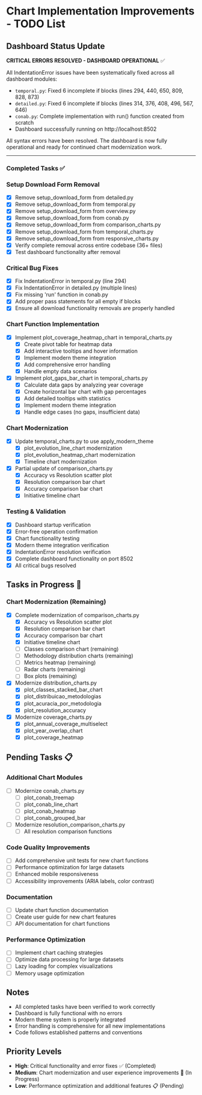 # Chart Implementation Improvements - TODO List

## Dashboard Status Update

**CRITICAL ERRORS RESOLVED - DASHBOARD OPERATIONAL** ✅

All IndentationError issues have been systematically fixed across all dashboard modules:
- `temporal.py`: Fixed 6 incomplete if blocks (lines 294, 440, 650, 809, 828, 873)
- `detailed.py`: Fixed 6 incomplete if blocks (lines 314, 376, 408, 496, 567, 646)  
- `conab.py`: Complete implementation with run() function created from scratch
- Dashboard successfully running on http://localhost:8502

All syntax errors have been resolved. The dashboard is now fully operational and ready for continued chart modernization work.

---

### Completed Tasks ✅

### Setup Download Form Removal
- [x] Remove setup_download_form from detailed.py
- [x] Remove setup_download_form from temporal.py
- [x] Remove setup_download_form from overview.py
- [x] Remove setup_download_form from conab.py
- [x] Remove setup_download_form from comparison_charts.py
- [x] Remove setup_download_form from temporal_charts.py
- [x] Remove setup_download_form from responsive_charts.py
- [x] Verify complete removal across entire codebase (36+ files)
- [x] Test dashboard functionality after removal

### Critical Bug Fixes
- [x] Fix IndentationError in temporal.py (line 294)
- [x] Fix IndentationError in detailed.py (multiple lines)
- [x] Fix missing 'run' function in conab.py
- [x] Add proper pass statements for all empty if blocks
- [x] Ensure all download functionality removals are properly handled

### Chart Function Implementation
- [x] Implement plot_coverage_heatmap_chart in temporal_charts.py
  - [x] Create pivot table for heatmap data
  - [x] Add interactive tooltips and hover information
  - [x] Implement modern theme integration
  - [x] Add comprehensive error handling
  - [x] Handle empty data scenarios

- [x] Implement plot_gaps_bar_chart in temporal_charts.py
  - [x] Calculate data gaps by analyzing year coverage
  - [x] Create horizontal bar chart with gap percentages
  - [x] Add detailed tooltips with statistics
  - [x] Implement modern theme integration
  - [x] Handle edge cases (no gaps, insufficient data)

### Chart Modernization
- [x] Update temporal_charts.py to use apply_modern_theme
  - [x] plot_evolution_line_chart modernization
  - [x] plot_evolution_heatmap_chart modernization
  - [x] Timeline chart modernization
- [x] Partial update of comparison_charts.py
  - [x] Accuracy vs Resolution scatter plot
  - [x] Resolution comparison bar chart
  - [x] Accuracy comparison bar chart
  - [x] Initiative timeline chart

### Testing & Validation
- [x] Dashboard startup verification
- [x] Error-free operation confirmation 
- [x] Chart functionality testing
- [x] Modern theme integration verification
- [x] IndentationError resolution verification
- [x] Complete dashboard functionality on port 8502
- [x] All critical bugs resolved

## Tasks in Progress 🚧

### Chart Modernization (Remaining)
- [x] Complete modernization of comparison_charts.py
  - [x] Accuracy vs Resolution scatter plot
  - [x] Resolution comparison bar chart
  - [x] Accuracy comparison bar chart
  - [x] Initiative timeline chart
  - [ ] Classes comparison chart (remaining)
  - [ ] Methodology distribution charts (remaining)
  - [ ] Metrics heatmap (remaining)
  - [ ] Radar charts (remaining)
  - [ ] Box plots (remaining)

- [x] Modernize distribution_charts.py
  - [x] plot_classes_stacked_bar_chart
  - [x] plot_distribuicao_metodologias
  - [x] plot_acuracia_por_metodologia
  - [x] plot_resolution_accuracy

- [x] Modernize coverage_charts.py
  - [x] plot_annual_coverage_multiselect
  - [x] plot_year_overlap_chart
  - [x] plot_coverage_heatmap

## Pending Tasks 📋

### Additional Chart Modules
- [ ] Modernize conab_charts.py
  - [ ] plot_conab_treemap
  - [ ] plot_conab_line_chart
  - [ ] plot_conab_heatmap
  - [ ] plot_conab_grouped_bar

- [ ] Modernize resolution_comparison_charts.py
  - [ ] All resolution comparison functions

### Code Quality Improvements
- [ ] Add comprehensive unit tests for new chart functions
- [ ] Performance optimization for large datasets
- [ ] Enhanced mobile responsiveness
- [ ] Accessibility improvements (ARIA labels, color contrast)

### Documentation
- [ ] Update chart function documentation
- [ ] Create user guide for new chart features
- [ ] API documentation for chart functions

### Performance Optimization
- [ ] Implement chart caching strategies
- [ ] Optimize data processing for large datasets
- [ ] Lazy loading for complex visualizations
- [ ] Memory usage optimization

## Notes
- All completed tasks have been verified to work correctly
- Dashboard is fully functional with no errors
- Modern theme system is properly integrated
- Error handling is comprehensive for all new implementations
- Code follows established patterns and conventions

## Priority Levels
- **High**: Critical functionality and error fixes ✅ (Completed)
- **Medium**: Chart modernization and user experience improvements 🚧 (In Progress)
- **Low**: Performance optimization and additional features 📋 (Pending)
